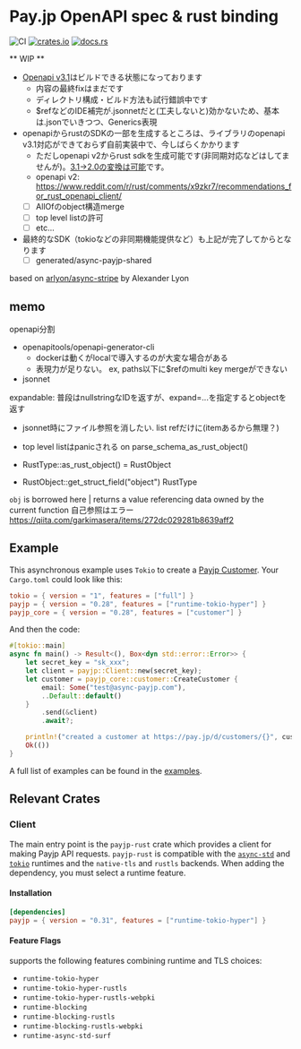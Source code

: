 # Pay.jp OpenAPI spec & rust binding

![CI](https://github.com/darai0512/payjp-rust/workflows/CI/badge.svg)
[![crates.io](https://img.shields.io/crates/v/payjp-rust.svg)](https://crates.io/crates/payjp-rust)
[![docs.rs](https://docs.rs/payjp-rust/badge.svg)](https://docs.rs/payjp-rust)

** WIP **

- [Openapi v3.1](./openapi/docs)はビルドできる状態になっております
  - 内容の最終fixはまだです
  - ディレクトリ構成・ビルド方法も試行錯誤中です
  - $refなどのIDE補完が.jsonnetだと(工夫しないと)効かないため、基本は.jsonでいきつつ、Generics表現
- openapiからrustのSDKの一部を生成するところは、ライブラリのopenapi v3.1対応ができておらず自前実装中で、今しばらくかかります
  - ただしopenapi v2からrust sdkを生成可能です(非同期対応などはしてませんが)。[3.1->2.0の変換は可能](https://stackoverflow.com/questions/56637299/convert-openapi-3-0-to-swagger-2-0)です。
  - openapi v2: https://www.reddit.com/r/rust/comments/x9zkr7/recommendations_for_rust_openapi_client/
  - [ ] AllOfのobject構造merge
  - [ ] top level listの許可
  - [ ] etc...
- 最終的なSDK（tokioなどの非同期機能提供など）も上記が完了してからとなります
  - [ ] generated/async-payjp-shared

based on [arlyon/async-stripe](https://github.com/arlyon/async-stripe) by Alexander Lyon

## memo

openapi分割
- openapitools/openapi-generator-cli
  - dockerは動くがlocalで導入するのが大変な場合がある
  - 表現力が足りない。 ex, paths以下に$refのmulti key mergeができない
- jsonnet

expandable: 普段はnullstringなIDを返すが、expand=...を指定するとobjectを返す

- jsonnet時にファイル参照を消したい. list refだけに(itemあるから無理？)

- top level listはpanicされる on parse_schema_as_rust_object()
- RustType::as_rust_object() = RustObject
- RustObject::get_struct_field("object") RustType

`obj` is borrowed here
|                 returns a value referencing data owned by the current function
自己参照はエラー
https://qiita.com/garkimasera/items/272dc029281b8639aff2

## Example

This asynchronous example uses `Tokio` to create
a [Payjp Customer](https://pay.jp/docs/api#customers). Your `Cargo.toml` could
look like this:

```toml
tokio = { version = "1", features = ["full"] }
payjp = { version = "0.28", features = ["runtime-tokio-hyper"] }
payjp_core = { version = "0.28", features = ["customer"] }
```

And then the code:

```rust
#[tokio::main]
async fn main() -> Result<(), Box<dyn std::error::Error>> {
    let secret_key = "sk_xxx";
    let client = payjp::Client::new(secret_key);
    let customer = payjp_core::customer::CreateCustomer {
        email: Some("test@async-payjp.com"),
        ..Default::default()
    }
        .send(&client)
        .await?;

    println!("created a customer at https://pay.jp/d/customers/{}", customer.id);
    Ok(())
}
```

A full list of examples can be found in the [examples](/examples).

## Relevant Crates

### Client

The main entry point is the `payjp-rust` crate which provides a client for making Payjp
API requests.
`payjp-rust` is compatible with the [`async-std`](https://github.com/async-rs/async-std)
and [`tokio`](https://github.com/tokio-rs/tokio) runtimes and the `native-tls`
and `rustls` backends. When adding the dependency, you must select a runtime feature.

#### Installation

```toml
[dependencies]
payjp = { version = "0.31", features = ["runtime-tokio-hyper"] }
```

#### Feature Flags

supports the following features combining runtime and TLS choices:

- `runtime-tokio-hyper`
- `runtime-tokio-hyper-rustls`
- `runtime-tokio-hyper-rustls-webpki`
- `runtime-blocking`
- `runtime-blocking-rustls`
- `runtime-blocking-rustls-webpki`
- `runtime-async-std-surf`